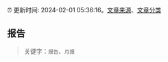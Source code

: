 :alarm_clock: 更新时间: 2024-02-01 05:36:16。[文章来源](/README.md)、[文章分类](/TAGS.md)

## 报告


> 关键字：`报告`、`月报`




